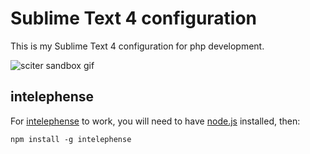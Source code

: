 # Sublime Text 4 configuration

This is my Sublime Text 4 configuration for php development.

![sciter sandbox gif](https://github.com/8ctopus/sublime-text-config/screenshot.png)

## intelephense

For [intelephense](https://intelephense.com/) to work, you will need to have [node.js](https://nodejs.org/) installed, then:

    npm install -g intelephense
